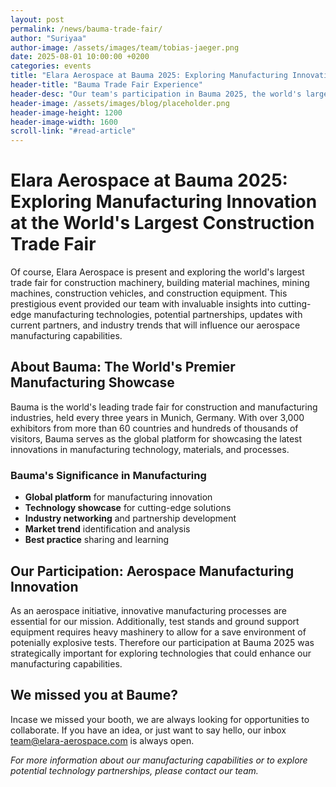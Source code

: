 ```yaml
---
layout: post
permalink: /news/bauma-trade-fair/
author: "Suriyaa"
author-image: /assets/images/team/tobias-jaeger.png
date: 2025-08-01 10:00:00 +0200
categories: events
title: "Elara Aerospace at Bauma 2025: Exploring Manufacturing Innovation at the World's Largest Construction Trade Fair"
header-title: "Bauma Trade Fair Experience"
header-desc: "Our team's participation in Bauma 2025, the world's largest construction and manufacturing trade fair, exploring cutting-edge technologies and potential partnerships"
header-image: /assets/images/blog/placeholder.png
header-image-height: 1200
header-image-width: 1600
scroll-link: "#read-article"
---
```


# Elara Aerospace at Bauma 2025: Exploring Manufacturing Innovation at the World's Largest Construction Trade Fair

Of course, Elara Aerospace is present and exploring the world's largest trade fair for construction machinery, building material machines, mining machines, construction vehicles, and construction equipment. This prestigious event provided our team with invaluable insights into cutting-edge manufacturing technologies, potential partnerships, updates with current partners, and industry trends that will influence our aerospace manufacturing capabilities.

## About Bauma: The World's Premier Manufacturing Showcase

Bauma is the world's leading trade fair for construction and manufacturing industries, held every three years in Munich, Germany. With over 3,000 exhibitors from more than 60 countries and hundreds of thousands of visitors, Bauma serves as the global platform for showcasing the latest innovations in manufacturing technology, materials, and processes.

### Bauma's Significance in Manufacturing
- **Global platform** for manufacturing innovation
- **Technology showcase** for cutting-edge solutions
- **Industry networking** and partnership development
- **Market trend** identification and analysis
- **Best practice** sharing and learning

## Our Participation: Aerospace Manufacturing Innovation

As an aerospace initiative, innovative manufacturing processes are essential for our mission. Additionally, test stands and ground support equipment requires heavy mashinery to allow for a save environment of potenially explosive tests. Therefore our participation at Bauma 2025 was strategically important for exploring technologies that could enhance our manufacturing capabilities.

## We missed you at Baume?

Incase we missed your booth, we are always looking for opportunities to collaborate. If you have an idea, or just want to say hello, our inbox team@elara-aerospace.com is always open.

*For more information about our manufacturing capabilities or to explore potential technology partnerships, please contact our team.* 

